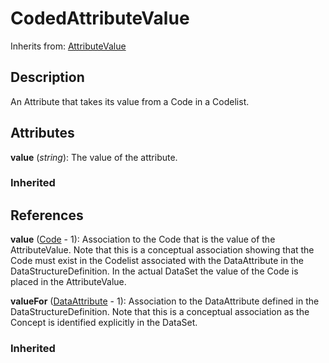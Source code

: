
# CodedAttributeValue

Inherits from: [AttributeValue](AttributeValue.md)



## Description

An Attribute that takes its value from a Code in a Codelist.


## Attributes

**value** (*string*): The value of the attribute.

### Inherited



## References

**value** ([Code](../Codelists/Code.md) - 1): Association to the Code that is the value of the AttributeValue. Note that this is a conceptual association showing that the Code must exist in the Codelist associated with the DataAttribute in the DataStructureDefinition. In the actual DataSet the value of the Code is placed in the AttributeValue.

**valueFor** ([DataAttribute](DataAttribute.md) - 1): Association to the DataAttribute defined in the DataStructureDefinition. Note that this is a conceptual association as the Concept is identified explicitly in the DataSet.

### Inherited





